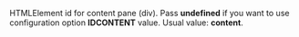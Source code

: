 HTMLElement id for content pane (div). Pass **undefined** if you want to use configuration option **IDCONTENT** value. Usual value: **content**.
